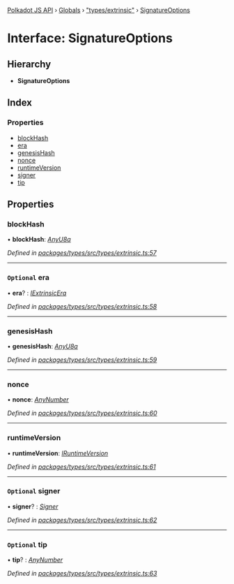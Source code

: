 [Polkadot JS API](../README.md) › [Globals](../globals.md) › ["types/extrinsic"](../modules/_types_extrinsic_.md) › [SignatureOptions](_types_extrinsic_.signatureoptions.md)

# Interface: SignatureOptions

## Hierarchy

* **SignatureOptions**

## Index

### Properties

* [blockHash](_types_extrinsic_.signatureoptions.md#blockhash)
* [era](_types_extrinsic_.signatureoptions.md#optional-era)
* [genesisHash](_types_extrinsic_.signatureoptions.md#genesishash)
* [nonce](_types_extrinsic_.signatureoptions.md#nonce)
* [runtimeVersion](_types_extrinsic_.signatureoptions.md#runtimeversion)
* [signer](_types_extrinsic_.signatureoptions.md#optional-signer)
* [tip](_types_extrinsic_.signatureoptions.md#optional-tip)

## Properties

###  blockHash

• **blockHash**: *[AnyU8a](../modules/_types_helpers_.md#anyu8a)*

*Defined in [packages/types/src/types/extrinsic.ts:57](https://github.com/polkadot-js/api/blob/f3c2c5c084/packages/types/src/types/extrinsic.ts#L57)*

___

### `Optional` era

• **era**? : *[IExtrinsicEra](_types_extrinsic_.iextrinsicera.md)*

*Defined in [packages/types/src/types/extrinsic.ts:58](https://github.com/polkadot-js/api/blob/f3c2c5c084/packages/types/src/types/extrinsic.ts#L58)*

___

###  genesisHash

• **genesisHash**: *[AnyU8a](../modules/_types_helpers_.md#anyu8a)*

*Defined in [packages/types/src/types/extrinsic.ts:59](https://github.com/polkadot-js/api/blob/f3c2c5c084/packages/types/src/types/extrinsic.ts#L59)*

___

###  nonce

• **nonce**: *[AnyNumber](../modules/_types_helpers_.md#anynumber)*

*Defined in [packages/types/src/types/extrinsic.ts:60](https://github.com/polkadot-js/api/blob/f3c2c5c084/packages/types/src/types/extrinsic.ts#L60)*

___

###  runtimeVersion

• **runtimeVersion**: *[IRuntimeVersion](_types_interfaces_.iruntimeversion.md)*

*Defined in [packages/types/src/types/extrinsic.ts:61](https://github.com/polkadot-js/api/blob/f3c2c5c084/packages/types/src/types/extrinsic.ts#L61)*

___

### `Optional` signer

• **signer**? : *[Signer](_types_extrinsic_.signer.md)*

*Defined in [packages/types/src/types/extrinsic.ts:62](https://github.com/polkadot-js/api/blob/f3c2c5c084/packages/types/src/types/extrinsic.ts#L62)*

___

### `Optional` tip

• **tip**? : *[AnyNumber](../modules/_types_helpers_.md#anynumber)*

*Defined in [packages/types/src/types/extrinsic.ts:63](https://github.com/polkadot-js/api/blob/f3c2c5c084/packages/types/src/types/extrinsic.ts#L63)*
